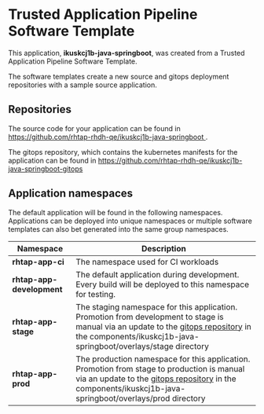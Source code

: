 # Trusted Application Pipeline Software Template

This application, **ikuskcj1b-java-springboot**, was created from a Trusted Application Pipeline Software Template.

The software templates create a new source and gitops deployment repositories with a sample source application. 

## Repositories

The source code for your application can be found in [https://github.com/rhtap-rhdh-qe/ikuskcj1b-java-springboot ](https://github.com/rhtap-rhdh-qe/ikuskcj1b-java-springboot ).
 
The gitops repository, which contains the kubernetes manifests for the application can be found in 
[https://github.com/rhtap-rhdh-qe/ikuskcj1b-java-springboot-gitops ](https://github.com/rhtap-rhdh-qe/ikuskcj1b-java-springboot-gitops ) 

## Application namespaces 

The default application will be found in the following namespaces. Applications can be deployed into unique namespaces or multiple software templates can also bet generated into the same group namespaces.  

|  Namespace   |  Description   |  
| -------- | -------- |
| **rhtap-app-ci** | The namespace used for CI workloads |
| **rhtap-app-development** | The default application during development. Every build will be deployed to this namespace for testing. |
| **rhtap-app-stage** | The staging namespace for this application. Promotion from development to stage is manual via an update to the [gitops repository](https://github.com/rhtap-rhdh-qe/ikuskcj1b-java-springboot-gitops ) in the components/ikuskcj1b-java-springboot/overlays/stage directory |
| **rhtap-app-prod** | The production namespace for this application. Promotion from stage to production is manual via an update to the [gitops repository](https://github.com/rhtap-rhdh-qe/ikuskcj1b-java-springboot-gitops ) in the components/ikuskcj1b-java-springboot/overlays/prod directory |